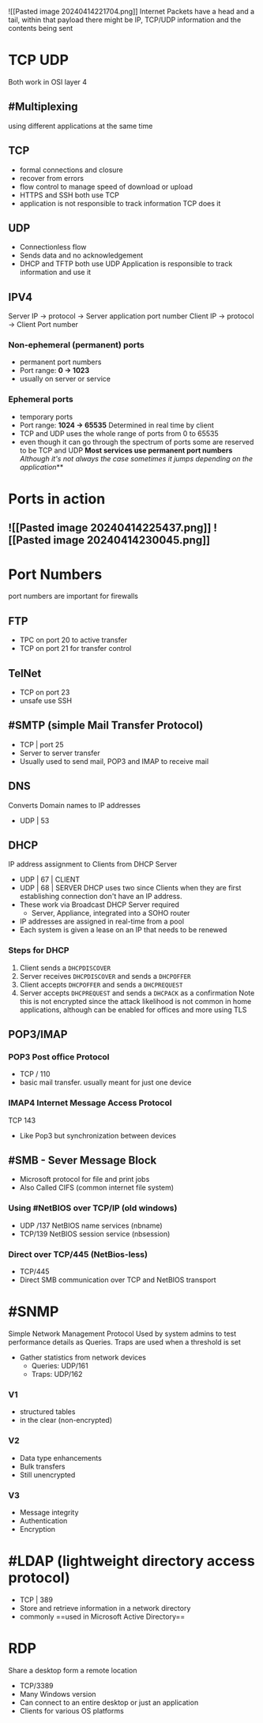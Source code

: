 ![[Pasted image 20240414221704.png]]
Internet Packets have a head and a tail, within that payload there might be IP, TCP/UDP information and the contents being sent
# TCP UDP
Both work in OSI layer 4
## #Multiplexing 
using different applications at the same time 
## TCP
- formal connections and closure
- recover from errors
- flow control to manage speed of download or upload
- HTTPS and SSH both use TCP
- application is not responsible to track information TCP does it
## UDP
- Connectionless flow
- Sends data and no acknowledgement 
 - DHCP and TFTP both use UDP
 Application is responsible to track information and use it
## IPV4
 Server IP -> protocol -> Server application port number
 Client IP -> protocol -> Client Port number
 ### Non-ephemeral (permanent) ports
 - permanent port numbers
 - Port range: **0 -> 1023**
 - usually on server or service
 ### Ephemeral ports
 - temporary ports
- Port range: **1024 -> 65535**
 Determined in real time by client
- TCP and UDP uses the whole range of ports from 0 to 65535
- even though it can go through the spectrum of ports some are reserved to be TCP and UDP
**Most services use permanent port numbers**
*Although it's not always the case sometimes it jumps depending on the application***
# Ports in action
![[Pasted image 20240414225437.png]]
![[Pasted image 20240414230045.png]]
----
# Port Numbers
port numbers are important for firewalls
## FTP
- TPC on port 20 to active transfer
- TCP on port 21 for transfer control
## TelNet
- TCP on port 23
- unsafe use SSH
## #SMTP (simple Mail Transfer Protocol)
- TCP | port 25
- Server to server transfer
- Usually used to send mail, POP3 and IMAP to receive mail
## DNS
Converts Domain names to IP addresses
- UDP | 53
## DHCP
IP address assignment to Clients from DHCP Server
- UDP | 67 | CLIENT
- UDP | 68 | SERVER
DHCP uses two since Clients when they are first establishing connection don't have an IP address.
- These work via Broadcast
DHCP Server required
	- Server, Appliance, integrated into a SOHO router
- IP addresses are assigned in real-time from a pool
- Each system is given a lease on an IP that needs to be renewed
### Steps for DHCP
1. Client sends a `DHCPDISCOVER`
2. Server receives `DHCPDISCOVER` and sends a `DHCPOFFER`
3. Client accepts `DHCPOFFER` and sends a `DHCPREQUEST`
4. Server accepts `DHCPREQUEST` and sends a `DHCPACK` as a confirmation
Note this is not encrypted since the attack likelihood is not common in home applications, although can be enabled for offices and more using TLS
## POP3/IMAP
### POP3 Post office Protocol
- TCP / 110
- basic mail transfer. usually meant for just one device
### IMAP4 Internet Message Access Protocol
TCP 143
- Like Pop3 but synchronization between devices
## #SMB - Sever Message Block
- Microsoft protocol for file and print jobs
- Also Called CIFS (common internet file system)
### Using #NetBIOS over TCP/IP (old windows)
- UDP /137 NetBIOS name services (nbname)
- TCP/139 NetBIOS session service (nbsession)
### Direct over TCP/445 (NetBios-less)
- TCP/445
- Direct SMB communication over TCP and NetBIOS transport
# #SNMP
Simple Network Management Protocol
Used by system admins to test performance details as Queries.
Traps are used when a threshold is set
- Gather statistics from network devices
	- Queries: UDP/161
	- Traps: UDP/162
### V1
- structured tables
- in the clear (non-encrypted)
### V2
- Data type enhancements
- Bulk transfers
- Still unencrypted
### V3
- Message integrity
- Authentication
- Encryption
# #LDAP (lightweight directory access protocol)
- TCP | 389
- Store and retrieve information in a network directory
- commonly ==used in Microsoft Active Directory==
# RDP
Share a desktop form a remote location
- TCP/3389
- Many Windows version
- Can connect to an entire desktop or just an application
- Clients for various OS platforms